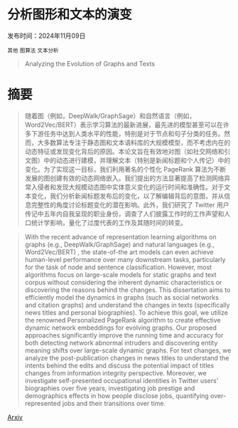 # 分析图形和文本的演变

发布时间：2024年11月09日

`其他` `图算法` `文本分析`

> Analyzing the Evolution of Graphs and Texts

# 摘要

> 随着图（例如，DeepWalk/GraphSage）和自然语言（例如，Word2Vec/BERT）表示学习算法的最新进展，最先进的模型甚至可以在许多下游任务中达到人类水平的性能，特别是对于节点和句子分类的任务。然而，大多数算法专注于静态图和文本语料库的大规模模型，而不考虑内在的动态特征或发现变化背后的原因。本论文旨在有效地对图（如社交网络和引文图）中的动态进行建模，并理解文本（特别是新闻标题和个人传记）中的变化。为了实现这一目标，我们利用著名的个性化 PageRank 算法为不断发展的图创建有效的动态网络嵌入。我们提出的方法显著提高了检测网络异常入侵者和发现大规模动态图中实体意义变化的运行时间和准确性。对于文本变化，我们分析新闻标题发布后的变化，以了解编辑背后的意图，并从信息完整性的角度讨论标题变化的潜在影响。此外，我们研究了 Twitter 用户传记中五年内自我呈现的职业身份，调查了人们披露工作时的工作声望和人口统计学影响，量化了过度代表的工作及其随时间的转变。

> With the recent advance of representation learning algorithms on graphs (e.g., DeepWalk/GraphSage) and natural languages (e.g., Word2Vec/BERT) , the state-of-the art models can even achieve human-level performance over many downstream tasks, particularly for the task of node and sentence classification. However, most algorithms focus on large-scale models for static graphs and text corpus without considering the inherent dynamic characteristics or discovering the reasons behind the changes. This dissertation aims to efficiently model the dynamics in graphs (such as social networks and citation graphs) and understand the changes in texts (specifically news titles and personal biographies). To achieve this goal, we utilize the renowned Personalized PageRank algorithm to create effective dynamic network embeddings for evolving graphs. Our proposed approaches significantly improve the running time and accuracy for both detecting network abnormal intruders and discovering entity meaning shifts over large-scale dynamic graphs. For text changes, we analyze the post-publication changes in news titles to understand the intents behind the edits and discuss the potential impact of titles changes from information integrity perspective. Moreover, we investigate self-presented occupational identities in Twitter users' biographies over five years, investigating job prestige and demographics effects in how people disclose jobs, quantifying over-represented jobs and their transitions over time.

[Arxiv](https://arxiv.org/abs/2411.06295)